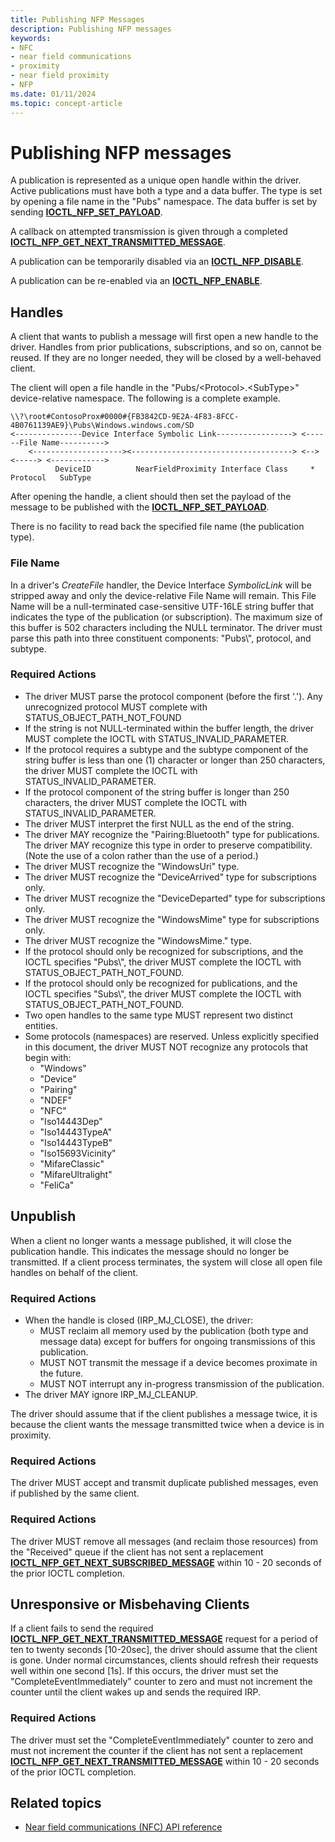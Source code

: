 ```yaml
---
title: Publishing NFP Messages
description: Publishing NFP messages
keywords:
- NFC
- near field communications
- proximity
- near field proximity
- NFP
ms.date: 01/11/2024
ms.topic: concept-article
---
```


# Publishing NFP messages

A publication is represented as a unique open handle within the driver. Active publications must have both a type and a data buffer. The type is set by opening a file name in the "Pubs" namespace. The data buffer is set by sending **[IOCTL_NFP_SET_PAYLOAD](/windows-hardware/drivers/ddi/nfpdev/ni-nfpdev-ioctl_nfp_set_payload)**.

A callback on attempted transmission is given through a completed **[IOCTL_NFP_GET_NEXT_TRANSMITTED_MESSAGE](/windows-hardware/drivers/ddi/nfpdev/ni-nfpdev-ioctl_nfp_get_next_transmitted_message)**.

A publication can be temporarily disabled via an **[IOCTL_NFP_DISABLE](/windows-hardware/drivers/ddi/nfpdev/ni-nfpdev-ioctl_nfp_disable)**.

A publication can be re-enabled via an **[IOCTL_NFP_ENABLE](/windows-hardware/drivers/ddi/nfpdev/ni-nfpdev-ioctl_nfp_enable)**.

## Handles

A client that wants to publish a message will first open a new handle to the driver. Handles from prior publications, subscriptions, and so on, cannot be reused. If they are no longer needed, they will be closed by a well-behaved client.

The client will open a file handle in the "Pubs/&lt;Protocol&gt;.&lt;SubType&gt;" device-relative namespace. The following is a complete example.

``` syntax
\\?\root#ContosoProx#0000#{FB3842CD-9E2A-4F83-8FCC-4B0761139AE9}\Pubs\Windows.windows.com/SD
<---------------Device Interface Symbolic Link-----------------> <------File Name---------->
    <--------------------><------------------------------------> <--> <-----> <------------>
          DeviceID          NearFieldProximity Interface Class     *  Protocol   SubType
```

After opening the handle, a client should then set the payload of the message to be published with the **[IOCTL_NFP_SET_PAYLOAD](/windows-hardware/drivers/ddi/nfpdev/ni-nfpdev-ioctl_nfp_set_payload)**.

There is no facility to read back the specified file name (the publication type).

### File Name

In a driver's *CreateFile* handler, the Device Interface *SymbolicLink* will be stripped away and only the device-relative File Name will remain. This File Name will be a null-terminated case-sensitive UTF-16LE string buffer that indicates the type of the publication (or subscription). The maximum size of this buffer is 502 characters including the NULL terminator. The driver must parse this path into three constituent components: "Pubs\\", protocol, and subtype.

### Required Actions

- The driver MUST parse the protocol component (before the first '.'). Any unrecognized protocol MUST complete with STATUS_OBJECT_PATH_NOT_FOUND
- If the string is not NULL-terminated within the buffer length, the driver MUST complete the IOCTL with STATUS_INVALID_PARAMETER.
- If the protocol requires a subtype and the subtype component of the string buffer is less than one (1) character or longer than 250 characters, the driver MUST complete the IOCTL with STATUS_INVALID_PARAMETER.
- If the protocol component of the string buffer is longer than 250 characters, the driver MUST complete the IOCTL with STATUS_INVALID_PARAMETER.
- The driver MUST interpret the first NULL as the end of the string.
- The driver MAY recognize the "Pairing:Bluetooth" type for publications. The driver MAY recognize this type in order to preserve compatibility. (Note the use of a colon rather than the use of a period.)
- The driver MUST recognize the "WindowsUri" type.
- The driver MUST recognize the "DeviceArrived" type for subscriptions only.
- The driver MUST recognize the "DeviceDeparted" type for subscriptions only.
- The driver MUST recognize the "WindowsMime" type for subscriptions only.
- The driver MUST recognize the "WindowsMime." type.
- If the protocol should only be recognized for subscriptions, and the IOCTL specifies "Pubs\\", the driver MUST complete the IOCTL with STATUS_OBJECT_PATH_NOT_FOUND.
- If the protocol should only be recognized for publications, and the IOCTL specifies "Subs\\", the driver MUST complete the IOCTL with STATUS_OBJECT_PATH_NOT_FOUND.
- Two open handles to the same type MUST represent two distinct entities.
- Some protocols (namespaces) are reserved. Unless explicitly specified in this document, the driver MUST NOT recognize any protocols that begin with:
  - "Windows"
  - "Device"
  - "Pairing"
  - "NDEF"
  - "NFC"
  - "Iso14443Dep"
  - "Iso14443TypeA"
  - "Iso14443TypeB"
  - "Iso15693Vicinity"
  - "MifareClassic"
  - "MifareUltralight"
  - "FeliCa"

## Unpublish

When a client no longer wants a message published, it will close the publication handle. This indicates the message should no longer be transmitted. If a client process terminates, the system will close all open file handles on behalf of the client.

### Required Actions

- When the handle is closed (IRP_MJ_CLOSE), the driver:
  - MUST reclaim all memory used by the publication (both type and message data) except for buffers for ongoing transmissions of this publication.
  - MUST NOT transmit the message if a device becomes proximate in the future.
  - MUST NOT interrupt any in-progress transmission of the publication.
- The driver MAY ignore IRP_MJ_CLEANUP.

The driver should assume that if the client publishes a message twice, it is because the client wants the message transmitted twice when a device is in proximity.

### Required Actions

The driver MUST accept and transmit duplicate published messages, even if published by the same client.

### Required Actions

The driver MUST remove all messages (and reclaim those resources) from the "Received" queue if the client has not sent a replacement **[IOCTL_NFP_GET_NEXT_SUBSCRIBED_MESSAGE](/windows-hardware/drivers/ddi/nfpdev/ni-nfpdev-ioctl_nfp_get_next_subscribed_message)** within 10 - 20 seconds of the prior IOCTL completion.

## Unresponsive or Misbehaving Clients

If a client fails to send the required **[IOCTL_NFP_GET_NEXT_TRANSMITTED_MESSAGE](/windows-hardware/drivers/ddi/nfpdev/ni-nfpdev-ioctl_nfp_get_next_transmitted_message)** request for a period of ten to twenty seconds \[10-20sec\], the driver should assume that the client is gone. Under normal circumstances, clients should refresh their requests well within one second \[1s\]. If this occurs, the driver must set the "CompleteEventImmediately" counter to zero and must not increment the counter until the client wakes up and sends the required IRP.

### Required Actions

The driver must set the "CompleteEventImmediately" counter to zero and must not increment the counter if the client has not sent a replacement **[IOCTL_NFP_GET_NEXT_TRANSMITTED_MESSAGE](/windows-hardware/drivers/ddi/nfpdev/ni-nfpdev-ioctl_nfp_get_next_transmitted_message)** within 10 - 20 seconds of the prior IOCTL completion.

## Related topics

- [Near field communications (NFC) API reference](/windows-hardware/drivers/ddi/_nfpdrivers/)
